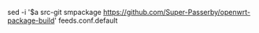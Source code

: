  sed -i '$a src-git smpackage https://github.com/Super-Passerby/openwrt-package-build' feeds.conf.default
